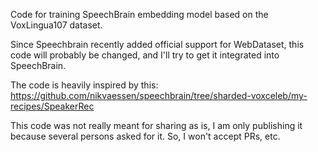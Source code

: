 Code for training SpeechBrain embedding model based on the VoxLingua107 dataset.

Since Speechbrain recently added official support for WebDataset, this code will probably
be changed, and I'll try to get it integrated into SpeechBrain.

The code is heavily inspired by this: https://github.com/nikvaessen/speechbrain/tree/sharded-voxceleb/my-recipes/SpeakerRec

This code was not really meant for sharing as is, I am only publishing it because several persons asked for it. So, I won't
accept PRs, etc. 
